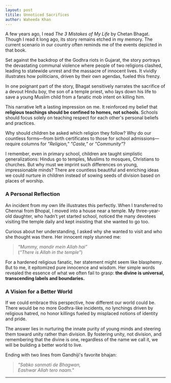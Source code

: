 ```yaml
---
layout: post
titile: Unnoticed Sacrifices
author: Waheeda Khan
---
```


A few years ago, I read *The 3 Mistakes of My Life* by Chetan Bhagat. Though I read it long ago, its story remains etched in my memory. The current scenario in our country often reminds me of the events depicted in that book.

Set against the backdrop of the Godhra riots in Gujarat, the story portrays the devastating communal violence where people of two religions clashed, leading to statewide unrest and the massacre of innocent lives. It vividly illustrates how politicians, driven by their own agendas, fueled this frenzy. 

In one poignant part of the story, Bhagat sensitively narrates the sacrifice of a devout Hindu boy, the son of a temple priest, who lays down his life to save a young Muslim child from a fanatic mob intent on killing him.

This narrative left a lasting impression on me. It reinforced my belief that **religious teachings should be confined to homes, not schools**. Schools should focus solely on teaching respect for each other's personal beliefs and practices. 

Why should children be asked which religion they follow? Why do our countless forms—from birth certificates to those for school admissions—require columns for *"Religion,"* *"Caste,"* or *"Community"*?

I remember, even in primary school, children are taught simplistic generalizations: Hindus go to temples, Muslims to mosques, Christians to churches. But why must we imprint such differences on young, impressionable minds? There are countless beautiful and enriching ideas we could nurture in children instead of sowing seeds of division based on places of worship.

### A Personal Reflection

An incident from my own life illustrates this perfectly. When I transferred to Chennai from Bhopal, I moved into a house near a temple. My three-year-old daughter, who hadn’t yet started school, noticed the many devotees visiting the temple daily and kept insisting that she wanted to go too.  

Curious about her understanding, I asked why she wanted to visit and who she thought was there. Her innocent reply stunned me:  

> *“Mummy, mandir mein Allah hai”*  
> (*“There is Allah in the temple”*)

For a hardened religious fanatic, her statement might seem like blasphemy. But to me, it epitomized pure innocence and wisdom. Her simple words revealed the essence of what we often fail to grasp: **the divine is universal, transcending labels and boundaries.**


### A Vision for a Better World

If we could embrace this perspective, how different our world could be. There would be no more Godhra-like incidents, no lynchings driven by religious hatred, no honor killings fueled by misplaced notions of identity and pride.

The answer lies in nurturing the innate purity of young minds and steering them toward unity rather than division. By fostering unity, not division, and remembering that the divine is one, regardless of the name we call it, we will be building a better world to live.

Ending with two lines from Gandhiji's favorite bhajan:

> *"Sabko sanmati de Bhagwan,*  
> *Eashwar Allah tero naam."*

---
